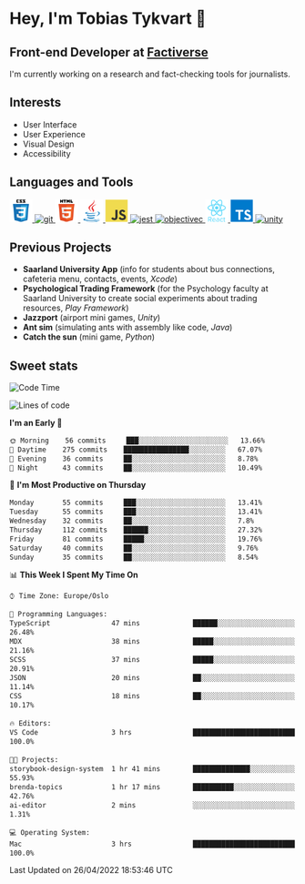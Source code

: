# Hey, I'm Tobias Tykvart 🦉
## Front-end Developer at [Factiverse](https://www.factiverse.no/)

I'm currently working on a research and fact-checking tools for journalists.

## Interests

- User Interface
- User Experience
- Visual Design
- Accessibility

## Languages and Tools
<p align="left"> <a href="https://www.w3schools.com/css/" target="_blank" rel="noreferrer"> <img src="https://raw.githubusercontent.com/devicons/devicon/master/icons/css3/css3-original-wordmark.svg" alt="css3" width="40" height="40"/> </a> <a href="https://git-scm.com/" target="_blank" rel="noreferrer"> <img src="https://www.vectorlogo.zone/logos/git-scm/git-scm-icon.svg" alt="git" width="40" height="40"/> </a> <a href="https://www.w3.org/html/" target="_blank" rel="noreferrer"> <img src="https://raw.githubusercontent.com/devicons/devicon/master/icons/html5/html5-original-wordmark.svg" alt="html5" width="40" height="40"/> </a> <a href="https://www.java.com" target="_blank" rel="noreferrer"> <img src="https://raw.githubusercontent.com/devicons/devicon/master/icons/java/java-original.svg" alt="java" width="40" height="40"/> </a> <a href="https://developer.mozilla.org/en-US/docs/Web/JavaScript" target="_blank" rel="noreferrer"> <img src="https://raw.githubusercontent.com/devicons/devicon/master/icons/javascript/javascript-original.svg" alt="javascript" width="40" height="40"/> </a> <a href="https://jestjs.io" target="_blank" rel="noreferrer"> <img src="https://www.vectorlogo.zone/logos/jestjsio/jestjsio-icon.svg" alt="jest" width="40" height="40"/> </a> <a href="https://developer.apple.com/library/archive/documentation/Cocoa/Conceptual/ProgrammingWithObjectiveC/Introduction/Introduction.html" target="_blank" rel="noreferrer"> <img src="https://www.vectorlogo.zone/logos/apple_objectivec/apple_objectivec-icon.svg" alt="objectivec" width="40" height="40"/> </a> <a href="https://reactjs.org/" target="_blank" rel="noreferrer"> <img src="https://raw.githubusercontent.com/devicons/devicon/master/icons/react/react-original-wordmark.svg" alt="react" width="40" height="40"/> </a> <a href="https://www.typescriptlang.org/" target="_blank" rel="noreferrer"> <img src="https://raw.githubusercontent.com/devicons/devicon/master/icons/typescript/typescript-original.svg" alt="typescript" width="40" height="40"/> </a> <a href="https://unity.com/" target="_blank" rel="noreferrer"> <img src="https://www.vectorlogo.zone/logos/unity3d/unity3d-icon.svg" alt="unity" width="40" height="40"/> </a> </p>

## Previous Projects

- **Saarland University App** (info for students about bus connections, cafeteria menu, contacts, events, *Xcode*)
- **Psychological Trading Framework** (for the Psychology faculty at Saarland University to create social experiments about trading resources, *Play Framework*)
- **Jazzport** (airport mini games, *Unity*)
- **Ant sim** (simulating ants with assembly like code, *Java*)
- **Catch the sun** (mini game, *Python*)

## Sweet stats

<!--START_SECTION:waka-->
![Code Time](http://img.shields.io/badge/Code%20Time-9%20hrs%2027%20mins-blue)

![Lines of code](https://img.shields.io/badge/From%20Hello%20World%20I%27ve%20Written--54%20Thousand%20lines%20of%20code-blue)

**I'm an Early 🐤** 

```text
🌞 Morning    56 commits     ███░░░░░░░░░░░░░░░░░░░░░░   13.66% 
🌆 Daytime    275 commits    ████████████████░░░░░░░░░   67.07% 
🌃 Evening    36 commits     ██░░░░░░░░░░░░░░░░░░░░░░░   8.78% 
🌙 Night      43 commits     ██░░░░░░░░░░░░░░░░░░░░░░░   10.49%

```
📅 **I'm Most Productive on Thursday** 

```text
Monday       55 commits     ███░░░░░░░░░░░░░░░░░░░░░░   13.41% 
Tuesday      55 commits     ███░░░░░░░░░░░░░░░░░░░░░░   13.41% 
Wednesday    32 commits     ██░░░░░░░░░░░░░░░░░░░░░░░   7.8% 
Thursday     112 commits    ██████░░░░░░░░░░░░░░░░░░░   27.32% 
Friday       81 commits     █████░░░░░░░░░░░░░░░░░░░░   19.76% 
Saturday     40 commits     ██░░░░░░░░░░░░░░░░░░░░░░░   9.76% 
Sunday       35 commits     ██░░░░░░░░░░░░░░░░░░░░░░░   8.54%

```


📊 **This Week I Spent My Time On** 

```text
⌚︎ Time Zone: Europe/Oslo

💬 Programming Languages: 
TypeScript               47 mins             ██████░░░░░░░░░░░░░░░░░░░   26.48% 
MDX                      38 mins             █████░░░░░░░░░░░░░░░░░░░░   21.16% 
SCSS                     37 mins             █████░░░░░░░░░░░░░░░░░░░░   20.91% 
JSON                     20 mins             ██░░░░░░░░░░░░░░░░░░░░░░░   11.14% 
CSS                      18 mins             ██░░░░░░░░░░░░░░░░░░░░░░░   10.17%

🔥 Editors: 
VS Code                  3 hrs               █████████████████████████   100.0%

🐱‍💻 Projects: 
storybook-design-system  1 hr 41 mins        ██████████████░░░░░░░░░░░   55.93% 
brenda-topics            1 hr 17 mins        ██████████░░░░░░░░░░░░░░░   42.76% 
ai-editor                2 mins              ░░░░░░░░░░░░░░░░░░░░░░░░░   1.31%

💻 Operating System: 
Mac                      3 hrs               █████████████████████████   100.0%

```


 Last Updated on 26/04/2022 18:53:46 UTC
<!--END_SECTION:waka-->
